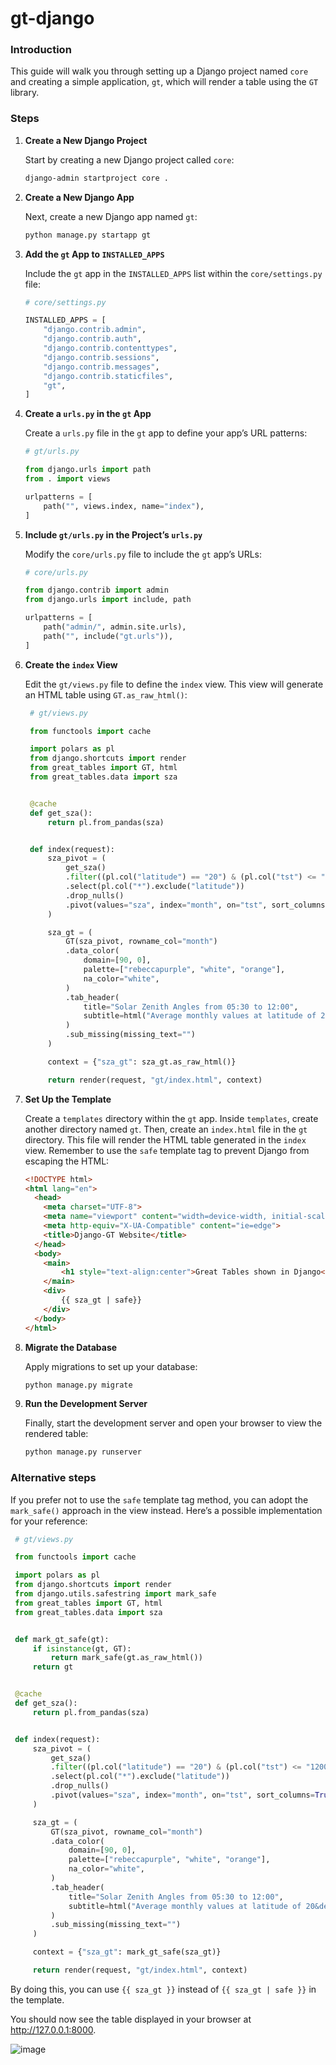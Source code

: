 # gt-django

### Introduction

This guide will walk you through setting up a Django project named `core` and creating a simple application, `gt`, which will render a table using the `GT` library.

### Steps

1. **Create a New Django Project**

   Start by creating a new Django project called `core`:

   ```bash
   django-admin startproject core .
   ```

2. **Create a New Django App**

   Next, create a new Django app named `gt`:

   ```bash
   python manage.py startapp gt
   ```

3. **Add the `gt` App to `INSTALLED_APPS`**

   Include the `gt` app in the `INSTALLED_APPS` list within the `core/settings.py` file:

   ```python
   # core/settings.py

   INSTALLED_APPS = [
       "django.contrib.admin",
       "django.contrib.auth",
       "django.contrib.contenttypes",
       "django.contrib.sessions",
       "django.contrib.messages",
       "django.contrib.staticfiles",
       "gt",
   ]
   ```

4. **Create a `urls.py` in the `gt` App**

   Create a `urls.py` file in the `gt` app to define your app’s URL patterns:

   ```python
   # gt/urls.py

   from django.urls import path
   from . import views

   urlpatterns = [
       path("", views.index, name="index"),
   ]
   ```

5. **Include `gt/urls.py` in the Project’s `urls.py`**

   Modify the `core/urls.py` file to include the `gt` app’s URLs:

   ```python
   # core/urls.py

   from django.contrib import admin
   from django.urls import include, path

   urlpatterns = [
       path("admin/", admin.site.urls),
       path("", include("gt.urls")),
   ]
   ```

6. **Create the `index` View**

   Edit the `gt/views.py` file to define the `index` view. This view will generate an HTML table using `GT.as_raw_html()`:

   ```python
    # gt/views.py

    from functools import cache

    import polars as pl
    from django.shortcuts import render
    from great_tables import GT, html
    from great_tables.data import sza


    @cache
    def get_sza():
        return pl.from_pandas(sza)


    def index(request):
        sza_pivot = (
            get_sza()
            .filter((pl.col("latitude") == "20") & (pl.col("tst") <= "1200"))
            .select(pl.col("*").exclude("latitude"))
            .drop_nulls()
            .pivot(values="sza", index="month", on="tst", sort_columns=True)
        )

        sza_gt = (
            GT(sza_pivot, rowname_col="month")
            .data_color(
                domain=[90, 0],
                palette=["rebeccapurple", "white", "orange"],
                na_color="white",
            )
            .tab_header(
                title="Solar Zenith Angles from 05:30 to 12:00",
                subtitle=html("Average monthly values at latitude of 20&deg;N."),
            )
            .sub_missing(missing_text="")
        )

        context = {"sza_gt": sza_gt.as_raw_html()}

        return render(request, "gt/index.html", context)
   ```

7. **Set Up the Template**

   Create a `templates` directory within the `gt` app. Inside `templates`, create another directory named `gt`. Then, create an `index.html` file in the `gt` directory. This file will render the HTML table generated in the `index` view. Remember to use the `safe` template tag to prevent Django from escaping the HTML:

   ```html
   <!DOCTYPE html>
   <html lang="en">
     <head>
       <meta charset="UTF-8">
       <meta name="viewport" content="width=device-width, initial-scale=1.0">
       <meta http-equiv="X-UA-Compatible" content="ie=edge">
       <title>Django-GT Website</title>
     </head>
     <body>
       <main>
           <h1 style="text-align:center">Great Tables shown in Django</h1>  
       </main>
       <div>
           {{ sza_gt | safe}}
       </div>
     </body>
   </html>
   ```

8. **Migrate the Database**

   Apply migrations to set up your database:

   ```bash
   python manage.py migrate
   ```

9. **Run the Development Server**

   Finally, start the development server and open your browser to view the rendered table:

   ```bash
   python manage.py runserver
   ```

### Alternative steps
If you prefer not to use the `safe` template tag method, you can adopt the `mark_safe()` approach in the view instead. Here’s a possible implementation for your reference:

   ```python
    # gt/views.py

    from functools import cache

    import polars as pl
    from django.shortcuts import render
    from django.utils.safestring import mark_safe
    from great_tables import GT, html
    from great_tables.data import sza


    def mark_gt_safe(gt):
        if isinstance(gt, GT):
            return mark_safe(gt.as_raw_html())
        return gt


    @cache
    def get_sza():
        return pl.from_pandas(sza)


    def index(request):
        sza_pivot = (
            get_sza()
            .filter((pl.col("latitude") == "20") & (pl.col("tst") <= "1200"))
            .select(pl.col("*").exclude("latitude"))
            .drop_nulls()
            .pivot(values="sza", index="month", on="tst", sort_columns=True)
        )

        sza_gt = (
            GT(sza_pivot, rowname_col="month")
            .data_color(
                domain=[90, 0],
                palette=["rebeccapurple", "white", "orange"],
                na_color="white",
            )
            .tab_header(
                title="Solar Zenith Angles from 05:30 to 12:00",
                subtitle=html("Average monthly values at latitude of 20&deg;N."),
            )
            .sub_missing(missing_text="")
        )

        context = {"sza_gt": mark_gt_safe(sza_gt)}

        return render(request, "gt/index.html", context)
   ```

By doing this, you can use `{{ sza_gt }}` instead of `{{ sza_gt | safe }}` in the template.

You should now see the table displayed in your browser at http://127.0.0.1:8000.

![image](https://github.com/user-attachments/assets/ddccc7cd-e9db-4d31-8599-dd3e4402a910)
